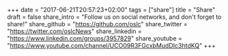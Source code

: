 +++
date = "2017-06-21T20:57:23+02:00"
tags = ["share"]
title = "Share"
draft = false
share_intro = "Follow us on social networks, and don't forget to share!"
share_github = "https://github.com/oslc"
share_twitter = "https://twitter.com/oslcNews"
share_linkedin  = "https://www.linkedin.com/groups/3957829"
share_youtube = "https://www.youtube.com/channel/UCO09R3FGcxbMudDIc3htdKQ"
+++